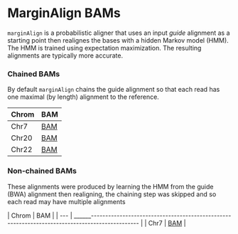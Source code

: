 # MarginAlign BAMs
`marginAlign` is a probabilistic aligner that uses an input _guide_ alignment as a starting point then realignes the
bases with a hidden Markov model (HMM). The HMM is trained using expectation maximization. The resulting alignments are
typically more accurate.

### Chained BAMs
By default `marginAlign` chains the guide alignment so that each read has one maximal (by length) alignment to the
reference.

| Chrom | BAM                                                                                      |
|  ---  | ---------------------------------------------------------------------------------------- |
| Chr7  | [BAM](https://s3-us-west-2.amazonaws.com/arand-minion-na12878/chr7/chr7_realigned.bam)   |
| Chr20 | [BAM](https://s3-us-west-2.amazonaws.com/arand-minion-na12878/chr20/chr20_realigned.bam) |
| Chr22 | [BAM](https://s3-us-west-2.amazonaws.com/arand-minion-na12878/chr22/chr22_realigned.bam) |

### Non-chained BAMs
These alignments were produced by learning the HMM from the guide (BWA) alignment then realigning, the chaining step was
skipped and so each read may have multiple alignments

| Chrom | BAM                                                                                             |
|  ---  | ______----------------------------------------------------------------------------------------------- |
| Chr7  | [BAM](https://s3-us-west-2.amazonaws.com/arand-minion-na12878/chr7/chr7_noChain_realigned.bam_) |
